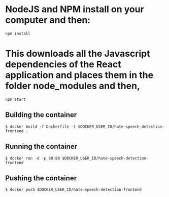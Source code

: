 # NodeJS and NPM install on your computer and then:

`npm install`

# This downloads all the Javascript dependencies of the React application and places them in the folder node_modules and then,

`npm start`


## Building the container
` $ docker build -f Dockerfile -t $DOCKER_USER_ID/hate-speech-detection-frontend . `

## Running the container
` $ docker run -d -p 80:80 $DOCKER_USER_ID/hate-speech-detection-frontend `

## Pushing the container
` $ docker push $DOCKER_USER_ID/hate-speech-detection-frontend `